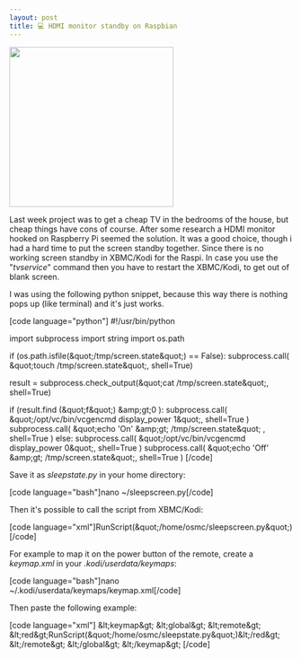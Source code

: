 ```yaml
---
layout: post
title: 💻 HDMI monitor standby on Raspbian
---
```


<img class="aligncenter" src="http://www.it-echo.com/wp-content/uploads/2009/08/gateway_fhd2401.jpg" alt="" width="292" height="285" />

Last week project was to get a cheap TV in the bedrooms of the house, but cheap things have cons of course. After some research a HDMI monitor hooked on Raspberry Pi seemed the solution.
It was a good choice, though i had a hard time to put the screen standby together. Since there is no working screen standby in XBMC/Kodi for the Raspi. In case you use the "<em>tvservice</em>" command then you have to restart the XBMC/Kodi, to get out of blank screen.

<!--more-->

I was using the following python snippet, because this way there is nothing pops up (like terminal) and it's just works.

[code language="python"]
#!/usr/bin/python

import subprocess
import string
import os.path

if (os.path.isfile(&amp;quot;/tmp/screen.state&amp;quot;) == False):
subprocess.call( &amp;quot;touch /tmp/screen.state&amp;quot;, shell=True)

result = subprocess.check_output(&amp;quot;cat /tmp/screen.state&amp;quot;, shell=True)

if (result.find (&amp;quot;f&amp;quot;) &amp;amp;gt;0 ):
subprocess.call( &amp;quot;/opt/vc/bin/vcgencmd display_power 1&amp;quot;, shell=True )
subprocess.call( &amp;quot;echo 'On' &amp;amp;gt; /tmp/screen.state&amp;quot; , shell=True )
else:
subprocess.call( &amp;quot;/opt/vc/bin/vcgencmd display_power 0&amp;quot;, shell=True )
subprocess.call( &amp;quot;echo 'Off' &amp;amp;gt; /tmp/screen.state&amp;quot;, shell=True )
[/code]

Save it as <em>sleepstate.py</em> in your home directory:

[code language="bash"]nano ~/sleepscreen.py[/code]

Then it's possible to call the script from XBMC/Kodi:

[code language="xml"]RunScript(&amp;quot;/home/osmc/sleepscreen.py&amp;quot;)[/code]

For example to map it on the power button of the remote,
create a <em>keymap.xml</em> in your <em>.kodi/userdata/keymaps</em>:

[code language="bash"]nano ~/.kodi/userdata/keymaps/keymap.xml[/code]

Then paste the following example:

[code language="xml"]
&amp;lt;keymap&amp;gt;
&amp;lt;global&amp;gt;
&amp;lt;remote&amp;gt;
&amp;lt;red&amp;gt;RunScript(&amp;quot;/home/osmc/sleepstate.py&amp;quot;)&amp;lt;/red&amp;gt;
&amp;lt;/remote&amp;gt;
&amp;lt;/global&amp;gt;
&amp;lt;/keymap&amp;gt;
[/code]
